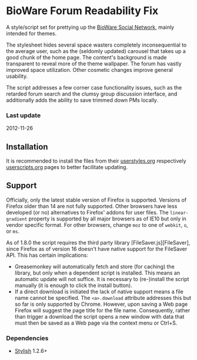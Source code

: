 # BioWare Forum Readability Fix

A style/script set for prettying up the [BioWare Social Network][BSN], mainly intended for themes.

The stylesheet hides several space wasters completely inconsequential to the average user, such as the (seldomly updated) carousel that takes up a good chunk of the home page. The content's background is made transparent to reveal more of the theme wallpaper. The forum has vastly improved space utilization. Other cosmetic changes improve general usability.

The script addresses a few corner case functionality issues, such as the retarded forum search and the clumsy group discussion interface, and additionally adds the ability to save trimmed down PMs locally.

### Last update
2012-11-26

## Installation

It is recommended to install the files from their [userstyles.org][CSS] respectively [userscripts.org][JS] pages to better facilitate updating.

## Support

Officially, only the latest stable version of Firefox is supported. Versions of Firefox older than 14 are not fully supported. Other browsers have less developed (or no) alternatives to Firefox' addons for user files. The `linear-gradient` property is supported by all major browsers as of IE10 but only in vendor specific format. For other browsers, change `moz` to one of `webkit`, `o`, or `ms`.

As of 1.8.0 the script requires the third party library [FileSaver.js][FileSaver], since Firefox as of version 16 doesn't have native support for the FileSaver API. This has certain implications:

* Greasemonkey will automatically fetch and store (for caching) the library, but only when a dependent script is installed. This means an automatic update will not suffice. It is necessary to (re-)install the script manually (it is enough to click the install button).
* If a direct download is initiated the lack of native support means a file name cannot be specified. The `<a>.download` attribute addresses this but so far is only supported by Chrome. However, upon saving a Web page Firefox will suggest the page title for the file name. Consequently, rather than trigger a download the script opens a new window with data that must then be saved as a Web page via the context menu or Ctrl+S.

### Dependencies

* [Stylish][] 1.2.6+

[BSN]: http://social.bioware.com/
[JS]: http://userscripts.org/scripts/show/127615
[CSS]: http://userstyles.org/styles/62091
[Stylish]: https://addons.mozilla.org/da/firefox/addon/stylish
